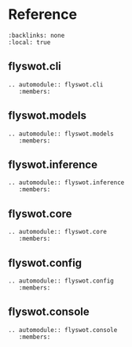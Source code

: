 # Reference

```{contents}
:backlinks: none
:local: true
```

## flyswot.cli

```{eval-rst}
.. automodule:: flyswot.cli
   :members:

```

## flyswot.models

```{eval-rst}
.. automodule:: flyswot.models
   :members:

```

## flyswot.inference

```{eval-rst}
.. automodule:: flyswot.inference
   :members:
```

## flyswot.core

```{eval-rst}
.. automodule:: flyswot.core
   :members:
```

## flyswot.config

```{eval-rst}
.. automodule:: flyswot.config
   :members:
```

## flyswot.console

```{eval-rst}
.. automodule:: flyswot.console
   :members:
```
